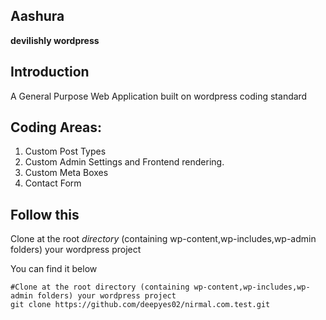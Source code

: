 ## Aashura ##
<strong>devilishly wordpress</strong>

## Introduction ##
A General Purpose Web Application built on wordpress coding standard

## Coding Areas: ##
1. Custom Post Types
2. Custom Admin Settings and Frontend rendering.
3. Custom Meta Boxes
4. Contact Form

## Follow this ##
Clone at the root _directory_ (containing wp-content,wp-includes,wp-admin folders) your wordpress project

You can find it below
```git
#Clone at the root directory (containing wp-content,wp-includes,wp-admin folders) your wordpress project
git clone https://github.com/deepyes02/nirmal.com.test.git
```
